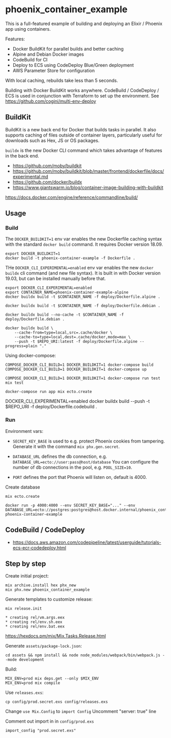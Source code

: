 # phoenix_container_example

This is a full-featured example of building and deploying an Elixir / Phoenix
app using containers.

Features:

* Docker BuildKit for parallel builds and better caching
* Alpine and Debian Docker images
* CodeBuild for CI
* Deploy to ECS using CodeDeploy Blue/Green deployment
* AWS Parameter Store for configuration

With local caching, rebuilds take less than 5 seconds.

Building with Docker BuildKit works anywhere.
CodeBuild / CodeDeploy / ECS is used in conjunction with Terraform
to set up the environment. See https://github.com/cogini/multi-env-deploy

## BuildKit

BuildKit is a new back end for Docker that builds tasks in parallel.  It also
supports caching of files outside of container layers, particularly useful for
downloads such as Hex, JS or OS packages.

`buildx` is the new Docker CLI command which takes advantage of
features in the back end.

* https://github.com/moby/buildkit
* https://github.com/moby/buildkit/blob/master/frontend/dockerfile/docs/experimental.md
* https://github.com/docker/buildx
* https://www.giantswarm.io/blog/container-image-building-with-buildkit

https://docs.docker.com/engine/reference/commandline/build/

## Usage

### Build

The `DOCKER_BUILDKIT=1` env var enables the new Dockerfile caching syntax with
the standard `docker build` command. It requires Docker version 18.09.

    export DOCKER_BUILDKIT=1
    docker build -t phoenix-container-example -f Dockerfile .

THe `DOCKER_CLI_EXPERIMENTAL=enabled` env var enables the new `docker buildx`
cli command (and new file syntax). It is built in with Docker version 19.03, but
can be installed manually before that.

    export DOCKER_CLI_EXPERIMENTAL=enabled
    export CONTAINER_NAME=phoenix-container-example-alpine
    docker buildx build -t $CONTAINER_NAME -f deploy/Dockerfile.alpine .

    docker buildx build -t $CONTAINER_NAME -f deploy/Dockerfile.debian .

    docker buildx build --no-cache -t $CONTAINER_NAME -f deploy/Dockerfile.debian .

    docker buildx build \
        --cache-from=type=local,src=.cache/docker \
        --cache-to=type=local,dest=.cache/docker,mode=max \
        --push -t $REPO_URI:latest -f deploy/Dockerfile.alpine --progress=plain "."

Using docker-compose:

    COMPOSE_DOCKER_CLI_BUILD=1 DOCKER_BUILDKIT=1 docker-compose build
    COMPOSE_DOCKER_CLI_BUILD=1 DOCKER_BUILDKIT=1 docker-compose up

    COMPOSE_DOCKER_CLI_BUILD=1 DOCKER_BUILDKIT=1 docker-compose run test mix test

    docker-compose run app mix ecto.create


DOCKER_CLI_EXPERIMENTAL=enabled docker buildx build --push -t $REPO_URI -f deploy/Dockerfile.codebuild .

### Run

Environment vars:

* `SECRET_KEY_BASE` is used to e.g. protect Phoenix cookies from tampering.
Generate it with the command `mix phx.gen.secret`.

* `DATABASE_URL` defines the db connection, e.g. `DATABASE_URL=ecto://user:pass@host/database`
You can configure the number of db connections in the pool, e.g. `POOL_SIZE=10`.

* `PORT` defines the port that Phoenix will listen on, default is 4000.

Create database

    mix ecto.create

    docker run -p 4000:4000 --env SECRET_KEY_BASE="..." --env DATABASE_URL=ecto://postgres:postgres@host.docker.internal/phoenix_container_example_dev phoenix-container-example

## CodeBuild / CodeDeploy

* https://docs.aws.amazon.com/codepipeline/latest/userguide/tutorials-ecs-ecr-codedeploy.html

## Step by step

Create initial project:

    mix archive.install hex phx_new
    mix phx.new phoenix_container_example

Generate templates to customize release:

    mix release.init

    * creating rel/vm.args.eex
    * creating rel/env.sh.eex
    * creating rel/env.bat.eex

https://hexdocs.pm/mix/Mix.Tasks.Release.html

Generate `assets/package-lock.json`:

    cd assets && npm install && node node_modules/webpack/bin/webpack.js --mode development

Build:

    MIX_ENV=prod mix deps.get --only $MIX_ENV
    MIX_ENV=prod mix compile

Use `releases.exs`:

    cp config/prod.secret.exs config/releases.exs

Change `use Mix.Config` to `import Config`
Uncomment "server: true" line

Comment out import in in `config/prod.exs`

    import_config "prod.secret.exs"
